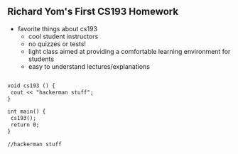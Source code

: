 ## Richard Yom's First CS193 Homework

- favorite things about cs193
  - cool student instructors
  - no quizzes or tests!
  - light class aimed at providing a comfortable learning environment for students
  - easy to understand lectures/explanations 


```markdown

void cs193 () {
 cout << "hackerman stuff"; 
}

int main() {
 cs193();
 return 0;
}

//hackerman stuff

```

